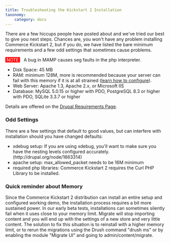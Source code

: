 ```yaml
---
title: Troubleshooting the Kickstart 2 Installation
taxonomy:
    category: docs
---
```


<div class="docs-enhanced">
<p>There are a few hiccups people have posted about and we've tried our best to give you next steps. Chances are, you won't have any problem installing Commerce Kickstart 2, but if you do, we have listed the bare minimum requirements and a few odd settings that sometimes cause problems.</p>
<p><span style="color: #FFF; background: red;">&nbsp;NOTE&nbsp;</span> &nbsp; A bug in MAMP causes seg faults in the php interpreter.</p>
<ul>
  <li>Disk Space: 45 MB</li>
  <li>RAM: minimum 128M, more is recommended because your server can fail with this memory if it is at all strained (<a href="http://drupal.org/node/207036">learn how to configure</a>).</li>
  <li>Web Server: Apache 1.3, Apache 2.x, or Microsoft IIS</li>
  <li>Database: MySQL 5.0.15 or higher with PDO, PostgreSQL 8.3 or higher with PDO, SQLite 3.3.7 or higher</li>
</ul>
<p>Details are offered on the <a href="http://drupal.org/requirements/">Drupal Requirements Page</a>.</p>
<h3>Odd Settings</h3>
<p>There are a few settings that default to good values, but can interfere with installation should you have changed defaults:</p>
<ul>
  <li>xdebug setup: If you are using xdebug, you'll want to make sure you have the nesting levels configured accurately. (http://drupal.org/node/1663314)</li>
  <li>apache setup: max_allowed_packet needs to be 16M minimum</li>
  <li>required php libraries: Commerce Kickstart 2 requires the Curl PHP Library to be installed.</li>
</ul>
<h3>Quick reminder about Memory</h3>
<p>Since the Commerce Kickstart 2 distribution can install an entire setup and configured working demo, the installation process requires a bit more sustained power. In our early beta tests, installations can sometimes silently fail when it uses close to your memory limit. Migrate will stop importing content and you will end up with the settings of a new store and very little content. The solution to fix this situation is to reinstall with a higher memory limit, or to rerun the migrations using the Drush command "drush ms" or by enabling the module "Migrate UI" and going to admin/content/migrate.</p>
</div>